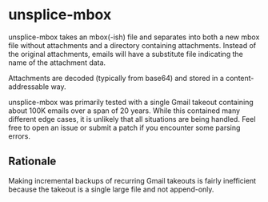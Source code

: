 # unsplice-mbox

unsplice-mbox takes an mbox(-ish) file and separates into both a new mbox file without attachments and a directory containing attachments. Instead of the original attachments, emails will have a substitute file indicating the name of the attachment data.

Attachments are decoded (typically from base64) and stored in a content-addressable way.

unsplice-mbox was primarily tested with a single Gmail takeout containing about 100K emails over a span of 20 years. While this contained many different edge cases, it is unlikely that all situations are being handled. Feel free to open an issue or submit a patch if you encounter some parsing errors.


## Rationale

Making incremental backups of recurring Gmail takeouts is fairly inefficient because the takeout is a single large file and not append-only.
